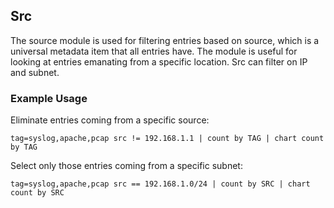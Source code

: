 ## Src

The source module is used for filtering entries based on source, which is a universal metadata item that all entries have.  The module is useful for looking at entries emanating from a specific location.  Src can filter on IP and subnet.

### Example Usage

Eliminate entries coming from a specific source:

```
tag=syslog,apache,pcap src != 192.168.1.1 | count by TAG | chart count by TAG
```

Select only those entries coming from a specific subnet:

```
tag=syslog,apache,pcap src == 192.168.1.0/24 | count by SRC | chart count by SRC
```